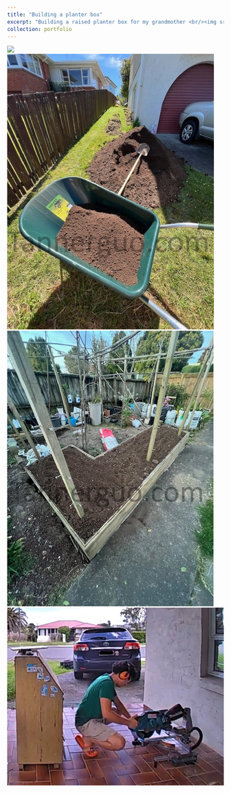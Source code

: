 ```yaml
---
title: "Building a planter box"
excerpt: "Building a raised planter box for my grandmother <br/><img src='/images/planter4.jpg'>"
collection: portfolio
---
```

<img src='/images/planter1.png'>
<br/>
<img src='/images/planter2.jpg'>
<br/>
<img src='/images/planter3.jpg'>
<br/>
<img src='/images/planter4.jpg'>
